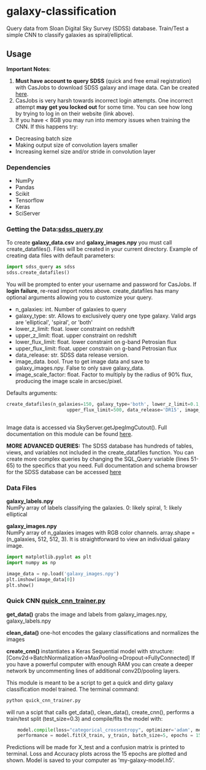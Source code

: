 # galaxy-classification
Query data from Sloan Digital Sky Survey (SDSS) database. Train/Test a simple CNN to classify galaxies as spiral/elliptical.

## Usage
**Important Notes**:
1. **Must have account to query SDSS** (quick and free email registration) with CasJobs to download SDSS galaxy and image data.
Can be created [here](https://skyserver.sdss.org/CasJobs/).
2. CasJobs is very harsh towards incorrect login attempts. One incorrect attempt **may get you locked out** for some time. You can see how long by trying to log in on their website (link above).
3. If you have < 8GB you may run into memory issues when training the CNN. If this happens try:
  * Decreasing batch size
  * Making output size of convolution layers smaller
  * Increasing kernel size and/or stride in convolution layer

### Dependencies
* NumPy
* Pandas
* Scikit
* Tensorflow
* Keras
* SciServer

### Getting the Data:[sdss_query.py](/sdss_query.py)
To create **galaxy_data.csv** and **galaxy_images.npy** you must call create_datafiles(). Files will be created in your current directory.
Example of creating data files with default parameters:
```python
import sdss_query as sdss
sdss.create_datafiles()
```
You will be prompted to enter your username and password for CasJobs. If **login failure**, re-read import notes above. create_datafiles has many optional arguments allowing you to customize your query. 
* n_galaxies: int. Number of galaxies to query
* galaxy_type: str. Allows to exclusively query one type galaxy. Valid args are 'elliptical', 'spiral', or 'both'
* lower_z_limit: float. lower constraint on redshift
* upper_z_limit: float. upper constraint on redshift
* lower_flux_limit: float. lower constraint on g-band Petrosian flux
* upper_flux_limit: float. upper constrain on g-band Petrosian flux
* data_release: str. SDSS data release version. 
* image_data. bool. True to get image data and save to galaxy_images.npy. False to only save galaxy_data.
* image_scale_factor: float. Factor to multiply by the radius of 90% flux, producing the image scale in arcsec/pixel. 

Defaults arguments:
```python
create_datafiles(n_galaxies=150, galaxy_type='both', lower_z_limit=0.1, upper_z_limit=0.3, lower_flux_limit=50,
                      upper_flux_limit=500, data_release='DR15', image_data=True, image_scale_factor=0.01)
                                         
```
Image data is accessed via SkyServer.getJpegImgCutout(). Full documentation on this module can be found [here](https://www.sciserver.org/docs/sciscript-python/SciServer.html#module-SciServer.SkyServer).

**MORE ADVANCED QUERIES:**
The SDSS database has hundreds of tables, views, and variables not included in the create_datafiles function. You can create more complex queries by changing the SQL_Query variable (lines 51-65) to the specifics that you need. Full documentation and schema browser for the SDSS database can be accessed [here](https://skyserver.sdss.org/CasJobs/SchemaBrowser.aspx)

### Data Files
**galaxy_labels.npy**  
   NumPy array of labels classifying the galaxies. 0: likely spiral, 1: likely elliptical
      
**galaxy_images.npy**  
   NumPy array of n_galaxies images with RGB color channels. array.shape = (n_galaxies, 512, 512, 3). It is straightforward to view an individual galaxy image.
```python
import matplotlib.pyplot as plt
import numpy as np

image_data = np.load('galaxy_images.npy')
plt.imshow(image_data[0])
plt.show()
```

### Quick CNN [quick_cnn_trainer.py](/quick_cnn_trainer.py)

**get_data()** grabs the image and labels from galaxy_images.npy, galaxy_labels.npy 

**clean_data()** one-hot encodes the galaxy classifications and normalizes the images

**create_cnn()** instantiates a Keras Sequential model with structure:  
  [Conv2d->BatchNormalization->MaxPooling->Dropout->FullyConnected]
  If you have a powerful computer with enough RAM you can create a deeper network by uncommenting lines of additional conv2D/pooling layers. 
  
This module is meant to be a script to get a quick and dirty galaxy classification model trained. The terminal command:
```python
python quick_cnn_trainer.py
```
will run a scipt that calls get_data(), clean_data(), create_cnn(), performs a train/test split (test_size=0.3) and compile/fits the model with:
```python
    model.compile(loss="categorical_crossentropy", optimizer='adam', metrics=["accuracy"])
    performance = model.fit(X_train, y_train, batch_size=5, epochs = 15, validation_split=0.2, verbose=1)
```
Predictions will be made for X_test and a confusion matrix is printed to terminal. Loss and Accuracy plots across the 15 epochs are plotted and shown. Model is saved to your computer as 'my-galaxy-model.h5'.  
